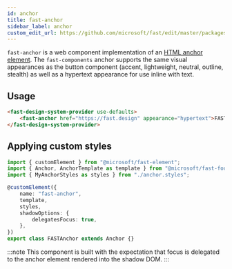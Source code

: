 ```yaml
---
id: anchor
title: fast-anchor
sidebar_label: anchor
custom_edit_url: https://github.com/microsoft/fast/edit/master/packages/web-components/fast-foundation/src/anchor/README.md
---
```


`fast-anchor` is a web component implementation of an [HTML anchor element](https://developer.mozilla.org/en-US/docs/Web/HTML/Element/a). The `fast-components` anchor supports the same visual appearances as the button component (accent, lightweight, neutral, outline, stealth) as well as a hypertext appearance for use inline with text.

## Usage

```html live
<fast-design-system-provider use-defaults>
    <fast-anchor href="https://fast.design" appearance="hypertext">FAST</fast-anchor>
</fast-design-system-provider>
```

## Applying custom styles

```ts
import { customElement } from "@microsoft/fast-element";
import { Anchor, AnchorTemplate as template } from "@microsoft/fast-foundation";
import { MyAnchorStyles as styles } from "./anchor.styles";

@customElement({
    name: "fast-anchor",
    template,
    styles,
    shadowOptions: {
        delegatesFocus: true,
    },
})
export class FASTAnchor extends Anchor {}
```

:::note
This component is built with the expectation that focus is delegated to the anchor element rendered into the shadow DOM.
:::